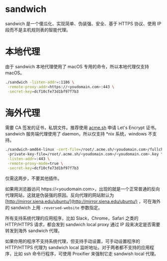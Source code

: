 # sandwich

sandwich 是一个傻瓜化、实现简单、伪装强、安全、基于 HTTPS 协议、使用 IP 段而不是主机规则表的智能代理。

# 本地代理

由于 sandwich 本地代理使用了 macOS 专用的命令，所以本地代理仅支持 macOS。

```bash
./sandwich -listen-addr=:1186 \
 -remote-proxy-addr=https://<youdomain.com>:443 \
 -secret-key=dcf10cfe73d1bf97f7b3
```

# 海外代理

需要 CA 签发的证书，私钥文件。推荐使用 [acme.sh](https://github.com/acmesh-official/acme.sh) 申请 Let's Encrypt 证书。sandwich 服务端代理使用了 daemon，所以仅支持 *nix 系统，windows 不支持。

```bash
./sandwich-amd64-linux -cert-file=/root/.acme.sh/<youdomain.com>/fullchain.cer  \ 
 -private-key-file=/root/.acme.sh/<youdomain.com>/<youdomain.com>.key \
 -listen-addr=:443 \
 -remote-proxy-mode=true \
 -secret-key=dcf10cfe73d1bf97f7b3
```


仅需这两步，不要其他插件。

如果用浏览器访问 https://<youdomain.com>，出现的就是一个正常普通的反向代理网站，这就是伪装强的原因。反向代理的网站默认为 [http://mirror.siena.edu/ubuntu/](http://mirror.siena.edu/ubuntu/) ，可在海外的 sandwich 上用 `-reversed-website` 参数指定。

所有支持系统代理的应用程序，比如 Slack，Chrome，Safari 之类的 HTTP/HTTPS 请求，都会发到 sandwich local proxy 通过 IP 段来决定是否需要转发到海外 sandwich 代理。

如果你用的程序不支持系统代理，但支持手动设置，可手动设置程序的 HTTP/HTTPS 代理为 sandwich local 监听地址。对于两者都不支持的应用程序，比如 ssh 命令行程序，可使用 Proxifier 来强制它走 sandwish local 代理。
